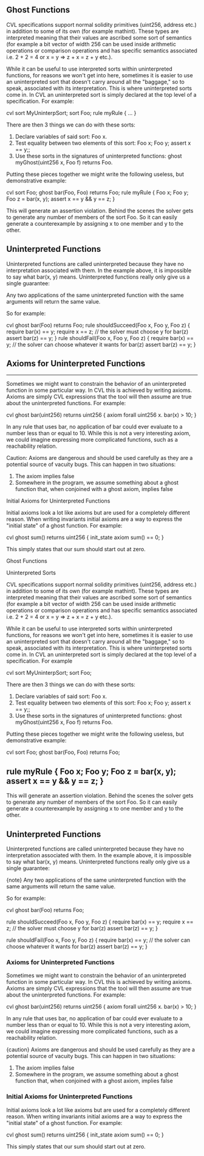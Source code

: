 ## Ghost Functions

CVL specifications support normal solidity primitives (uint256, address etc.) in addition to some of its own (for example mathint). These types are interpreted meaning that their values are ascribed some sort of semantics (for example a bit vector of width 256 can be used inside arithmetic operations or comparison operations and has specific semantics associated i.e. 2 + 2 = 4 or x = y =&gt; z + x = z + y etc.).

While it can be useful to use interpreted sorts within uninterpreted functions, for reasons we won't get into here, sometimes it is easier to use an uninterpreted sort that doesn't carry around all the "baggage," so to speak, associated with its interpretation. This is where uninterpreted sorts come in. In CVL an uninterpreted sort is simply declared at the top level of a specification. For example:

cvl sort MyUninterpSort; sort Foo;
rule myRule { ... }

There are then 3 things we can do with these sorts:

1. Declare variables of said sort: Foo x.
2. Test equality between two elements of this sort: Foo x; Foo y; assert x == y;;
3. Use these sorts in the signatures of uninterpreted functions: ghost myGhost(uint256 x, Foo f) returns Foo.

Putting these pieces together we might write the following useless, but demonstrative example:

cvl sort Foo; ghost bar(Foo, Foo) returns Foo;
rule myRule { Foo x; Foo y; Foo z = bar(x, y); assert x == y &amp;&amp; y == z; }

This will generate an assertion violation. Behind the scenes the solver gets to generate any number of members of the sort Foo. So it can easily generate a counterexample by assigning x to one member and y to the other.

## Uninterpreted Functions

Uninterpreted functions are called uninterpreted because they have no interpretation associated with them. In the example above, it is impossible to say what bar(x, y) means. Uninterpreted functions really only give us a single guarantee:

Any two applications of the same uninterpreted function with the same arguments will return the same value.

So for example:

cvl ghost bar(Foo) returns Foo;
rule shouldSucceed(Foo x, Foo y, Foo z) { require bar(x) == y; require x == z; // the solver must choose y for bar(z) assert bar(z) == y; }
rule shouldFail(Foo x, Foo y, Foo z) { require bar(x) == y; // the solver can choose whatever it wants for bar(z) assert bar(z) == y; }

## Axioms for Uninterpreted Functions
---
Sometimes we might want to constrain the behavior of an uninterpreted function in some particular way. In CVL this is achieved by writing axioms. Axioms are simply CVL expressions that the tool will then assume are true about the uninterpreted functions. For example:

cvl ghost bar(uint256) returns uint256 { axiom forall uint256 x. bar(x) &gt; 10; }

In any rule that uses bar, no application of bar could ever evaluate to a number less than or equal to 10. While this is not a very interesting axiom, we could imagine expressing more complicated functions, such as a reachability relation.

Caution: Axioms are dangerous and should be used carefully as they are a potential source of vacuity bugs. This can happen in two situations:

1. The axiom implies false
2. Somewhere in the program, we assume something about a ghost function that, when conjoined with a ghost axiom, implies false

Initial Axioms for Uninterpreted Functions

Initial axioms look a lot like axioms but are used for a completely different reason. When writing invariants initial axioms are a way to express the "initial state" of a ghost function. For example:

cvl ghost sum() returns uint256 { init_state axiom sum() == 0; }

This simply states that our sum should start out at zero.

Ghost Functions

Uninterpreted Sorts

CVL specifications support normal solidity primitives (uint256, address etc.) in addition to some of its own (for example mathint). These types are interpreted meaning that their values are ascribed some sort of semantics (for example a bit vector of width 256 can be used inside arithmetic operations or comparison operations and has specific semantics associated i.e. 2 + 2 = 4 or x = y =&gt; z + x = z + y etc.).

While it can be useful to use interpreted sorts within uninterpreted functions, for reasons we won't get into here, sometimes it is easier to use an uninterpreted sort that doesn't carry around all the "baggage," so to speak, associated with its interpretation. This is where uninterpreted sorts come in. In CVL an uninterpreted sort is simply declared at the top level of a specification. For example

cvl sort MyUninterpSort; sort Foo;

There are then 3 things we can do with these sorts:

1. Declare variables of said sort: Foo x.
2. Test equality between two elements of this sort: Foo x; Foo y; assert x == y;;
3. Use these sorts in the signatures of uninterpreted functions: ghost myGhost(uint256 x, Foo f) returns Foo.

Putting these pieces together we might write the following useless, but demonstrative example:

cvl sort Foo; ghost bar(Foo, Foo) returns Foo;

rule myRule { Foo x; Foo y; Foo z = bar(x, y); assert x == y &amp;&amp; y == z; }
---
This will generate an assertion violation. Behind the scenes the solver gets to generate any number of members of the sort Foo. So it can easily generate a counterexample by assigning x to one member and y to the other.

## Uninterpreted Functions

Uninterpreted functions are called uninterpreted because they have no interpretation associated with them. In the example above, it is impossible to say what bar(x, y) means. Uninterpreted functions really only give us a single guarantee:

{note} Any two applications of the same uninterpreted function with the same arguments will return the same value.

So for example:

cvl ghost bar(Foo) returns Foo;

rule shouldSucceed(Foo x, Foo y, Foo z) { require bar(x) == y; require x == z; // the solver must choose y for bar(z) assert bar(z) == y; }

rule shouldFail(Foo x, Foo y, Foo z) { require bar(x) == y; // the solver can choose whatever it wants for bar(z) assert bar(z) == y; }

### Axioms for Uninterpreted Functions

Sometimes we might want to constrain the behavior of an uninterpreted function in some particular way. In CVL this is achieved by writing axioms. Axioms are simply CVL expressions that the tool will then assume are true about the uninterpreted functions. For example:

cvl ghost bar(uint256) returns uint256 { axiom forall uint256 x. bar(x) &gt; 10; }

In any rule that uses bar, no application of bar could ever evaluate to a number less than or equal to 10. While this is not a very interesting axiom, we could imagine expressing more complicated functions, such as a reachability relation.

{caution} Axioms are dangerous and should be used carefully as they are a potential source of vacuity bugs. This can happen in two situations:

1. The axiom implies false
2. Somewhere in the program, we assume something about a ghost function that, when conjoined with a ghost axiom, implies false

### Initial Axioms for Uninterpreted Functions

Initial axioms look a lot like axioms but are used for a completely different reason. When writing invariants initial axioms are a way to express the "initial state" of a ghost function. For example:

cvl ghost sum() returns uint256 { init_state axiom sum() == 0; }

This simply states that our sum should start out at zero.